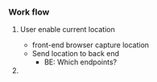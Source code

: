### Work flow
1. User enable current location 
    - front-end browser capture location
    - Send location to back end
        + BE: Which endpoints?

2. 
